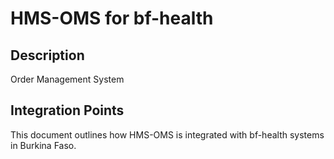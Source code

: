 # HMS-OMS for bf-health

## Description

Order Management System

## Integration Points

This document outlines how HMS-OMS is integrated with bf-health systems in Burkina Faso.
